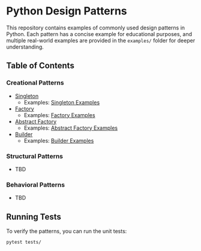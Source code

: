 # Python Design Patterns

This repository contains examples of commonly used design patterns in Python. Each pattern has a concise example for educational purposes, and multiple real-world examples are provided in the `examples/` folder for deeper understanding.

## Table of Contents

### Creational Patterns
- [Singleton](creational/singleton.py)
  - Examples: [Singleton Examples](examples/creational/singleton/)
- [Factory](creational/factory.py)
  - Examples: [Factory Examples](examples/creational/factory/)
- [Abstract Factory](creational/abstract_factory.py)
  - Examples: [Abstract Factory Examples](examples/creational/abstract_factory/)
- [Builder](creational/builder.py)
  - Examples: [Builder Examples](examples/creational/builder/)
### Structural Patterns
- TBD

### Behavioral Patterns
- TBD

## Running Tests

To verify the patterns, you can run the unit tests:
```bash
pytest tests/

